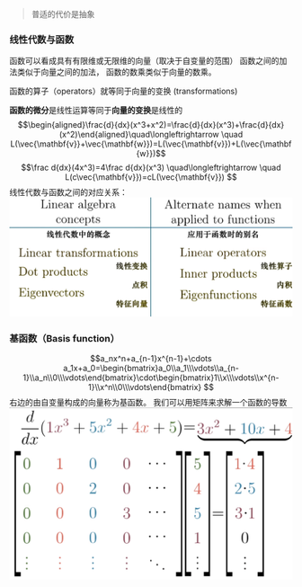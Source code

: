 >普适的代价是抽象
### 线性代数与函数
函数可以看成具有有限维或无限维的向量（取决于自变量的范围）
函数之间的加法类似于向量之间的加法，
函数的数乘类似于向量的数乘。

函数的算子（operators）就等同于向量的变换 (transformations)

**函数的微分**是线性运算等同于**向量的变换**是线性的
$$\begin{aligned}\frac{d}{dx}(x^3+x^2)=\frac{d}{dx}(x^3)+\frac{d}{dx}(x^2)\end{aligned}\quad\longleftrightarrow \quad L(\vec{\mathbf{v}}+\vec{\mathbf{w}})=L(\vec{\mathbf{v}})+L(\vec{\mathbf{w}})$$
$$\frac d{dx}(4x^3)=4\frac d{dx}(x^3) \quad\longleftrightarrow \quad L(c\vec{\mathbf{v}})=cL(\vec{\mathbf{v}}) $$
线性代数与函数之间的对应关系：
![](assets/img59.png)

### 基函数（Basis function）
$$a_nx^n+a_{n-1}x^{n-1}+\cdots a_1x+a_0=\begin{bmatrix}a_0\\a_1\\\vdots\\a_{n-1}\\a_n\\0\\\vdots\end{bmatrix}\cdot\begin{bmatrix}1\\x\\\vdots\\x^{n-1}\\x^n\\0\\\vdots\end{bmatrix} $$
右边的由自变量构成的向量称为基函数。
我们可以用矩阵来求解一个函数的导数
![](assets/img58.png)

